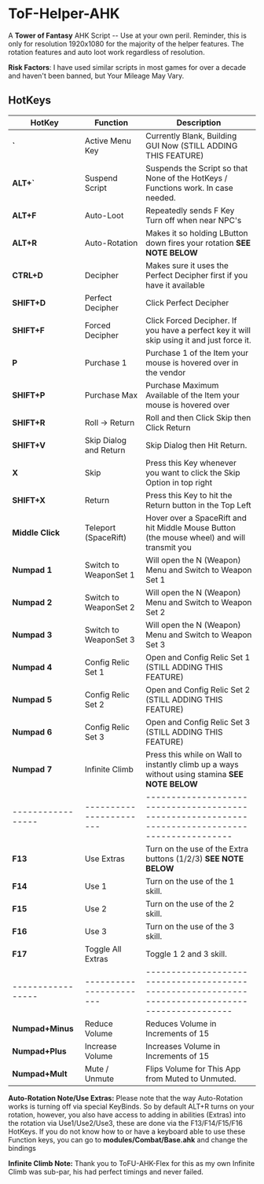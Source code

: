 # ToF-Helper-AHK

A **Tower of Fantasy** AHK Script -- Use at your own peril. Reminder, this is only for resolution 1920x1080 for the majority of the helper features. The rotation features and auto loot work regardless of resolution.

**Risk Factors**: I have used similar scripts in most games for over a decade and haven't been banned, but Your Mileage May Vary.

## HotKeys

| HotKey            | Function                | Description                                                                                       |
| ----------------- | ----------------------- | ------------------------------------------------------------------------------------------------- |
| **`**             | Active Menu Key         | Currently Blank, Building GUI Now (STILL ADDING THIS FEATURE)                                     |
| **ALT+`**         | Suspend Script          | Suspends the Script so that None of the HotKeys / Functions work. In case needed.                 |
| **ALT+F**         | Auto-Loot               | Repeatedly sends F Key Turn off when near NPC's                                                   |
| **ALT+R**         | Auto-Rotation           | Makes it so holding LButton down fires your rotation **SEE NOTE BELOW**                           |
| **CTRL+D**        | Decipher                | Makes sure it uses the Perfect Decipher first if you have it available                            |
| **SHIFT+D**       | Perfect Decipher        | Click Perfect Decipher                                                                            |
| **SHIFT+F**       | Forced Decipher         | Click Forced Decipher. If you have a perfect key it will skip using it and just force it.         |
| **P**             | Purchase 1              | Purchase 1 of the Item your mouse is hovered over in the vendor                                   | 
| **SHIFT+P**       | Purchase Max            | Purchase Maximum Available of the Item your mouse is hovered over                                 |
| **SHIFT+R**       | Roll -> Return          | Roll and then Click Skip then Click Return                                                        |
| **SHIFT+V**       | Skip Dialog and Return  | Skip Dialog then Hit Return.                                                                      |
| **X**             | Skip                    | Press this Key whenever you want to click the Skip Option in top right                            |
| **SHIFT+X**       | Return                  | Press this Key to hit the Return button in the Top Left                                           |
| **Middle Click**  | Teleport (SpaceRift)    | Hover over a SpaceRift and hit Middle Mouse Button (the mouse wheel) and will transmit you        |     
| **Numpad 1**      | Switch to WeaponSet 1   | Will open the N (Weapon) Menu and Switch to Weapon Set 1                                          |
| **Numpad 2**      | Switch to WeaponSet 2   | Will open the N (Weapon) Menu and Switch to Weapon Set 2                                          |
| **Numpad 3**      | Switch to WeaponSet 3   | Will open the N (Weapon) Menu and Switch to Weapon Set 3                                          |
| **Numpad 4**      | Config Relic Set 1      | Open and Config Relic Set 1 (STILL ADDING THIS FEATURE)                                           |
| **Numpad 5**      | Config Relic Set 2      | Open and Config Relic Set 2 (STILL ADDING THIS FEATURE)                                           |
| **Numpad 6**      | Config Relic Set 3      | Open and Config Relic Set 3 (STILL ADDING THIS FEATURE)                                           |
| **Numpad 7**      | Infinite Climb          | Press this while on Wall to instantly climb up a ways without using stamina **SEE NOTE BELOW**    |
| ----------------- | ----------------------- | ------------------------------------------------------------------------------------------------- |
| **F13**           | Use Extras              | Turn on the use of the Extra buttons (1/2/3) **SEE NOTE BELOW**                                   |
| **F14**           | Use 1                   | Turn on the use of the 1 skill.                                                                   |
| **F15**           | Use 2                   | Turn on the use of the 2 skill.                                                                   |
| **F16**           | Use 3                   | Turn on the use of the 3 skill.                                                                   |
| **F17**           | Toggle All Extras       | Toggle 1 2 and 3 skill.                                                                           |
| ----------------- | ----------------------- | ------------------------------------------------------------------------------------------------- |
| **Numpad+Minus**  | Reduce Volume           | Reduces Volume in Increments of 15                                                                |
| **Numpad+Plus**   | Increase Volume         | Increases Volume in Increments of 15                                                              |
| **Numpad+Mult**   | Mute / Unmute           | Flips Volume for This App from Muted to Unmuted.                                                  |


**Auto-Rotation Note/Use Extras:** Please note that the way Auto-Rotation works is turning off via special KeyBinds. So by default ALT+R turns on
your rotation, however, you also have access to adding in abilities (Extras) into the rotation via Use1/Use2/Use3, these are done via the F13/F14/F15/F16
HotKeys. If you do not know how to or have a keyboard able to use these Function keys, you can go to **modules/Combat/Base.ahk** and change the bindings

**Infinite Climb Note:** Thank you to ToFU-AHK-Flex for this as my own Infinite Climb was sub-par, his had perfect timings and never failed.
